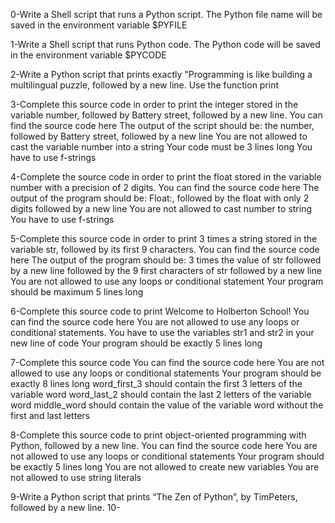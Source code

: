 0-Write a Shell script that runs a Python script.
The Python file name will be saved in the environment variable $PYFILE

1-Write a Shell script that runs Python code.
The Python code will be saved in the environment variable $PYCODE

2-Write a Python script that prints exactly "Programming is like building a multilingual puzzle, followed by a new line.
    Use the function print

3-Complete this source code in order to print the integer stored in the variable number, followed by Battery street, followed by a new line.
    You can find the source code here
    The output of the script should be:
        the number, followed by Battery street,
        followed by a new line
    You are not allowed to cast the variable number into a string
    Your code must be 3 lines long
    You have to use f-strings 

4-Complete the source code in order to print the float stored in the variable number with a precision of 2 digits.
    You can find the source code here
    The output of the program should be:
        Float:, followed by the float with only 2 digits
        followed by a new line
    You are not allowed to cast number to string
    You have to use f-strings

5-Complete this source code in order to print 3 times a string stored in the variable str, followed by its first 9 characters.
    You can find the source code here
    The output of the program should be:
        3 times the value of str
        followed by a new line
        followed by the 9 first characters of str
        followed by a new line
    You are not allowed to use any loops or conditional statement
    Your program should be maximum 5 lines long

6-Complete this source code to print Welcome to Holberton School!
    You can find the source code here
    You are not allowed to use any loops or conditional statements.
    You have to use the variables str1 and str2 in your new line of code
    Your program should be exactly 5 lines long

7-Complete this source code
    You can find the source code here
    You are not allowed to use any loops or conditional statements
    Your program should be exactly 8 lines long
    word_first_3 should contain the first 3 letters of the variable word
    word_last_2 should contain the last 2 letters of the variable word
    middle_word should contain the value of the variable word without the first and last letters

8-Complete this source code to print object-oriented programming with Python, followed by a new line.
    You can find the source code here
    You are not allowed to use any loops or conditional statements
    Your program should be exactly 5 lines long
    You are not allowed to create new variables
    You are not allowed to use string literals

9-Write a Python script that prints “The Zen of Python”, by TimPeters, followed by a new line.
10-
